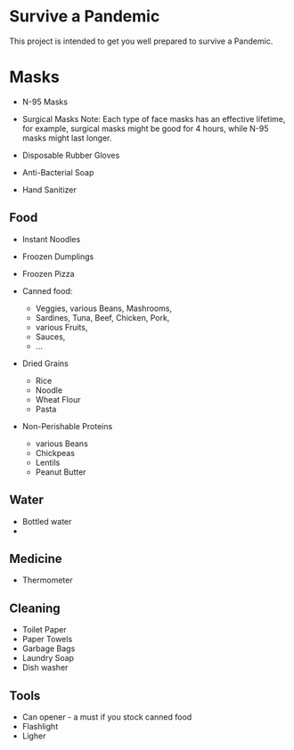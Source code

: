 # Survive a Pandemic
This project is intended to get you well prepared to survive a Pandemic. 

# Masks
- N-95 Masks
- Surgical Masks
Note: Each type of face masks has an effective lifetime, for example, surgical masks might be good for 4 hours, while N-95 masks might last longer.

- Disposable Rubber Gloves
- Anti-Bacterial Soap
- Hand Sanitizer

## Food
- Instant Noodles
- Froozen Dumplings
- Froozen Pizza
- Canned food: 
  - Veggies, various Beans, Mashrooms, 
  - Sardines, Tuna, Beef, Chicken, Pork, 
  - various Fruits, 
  - Sauces, 
  - ...
- Dried Grains
  - Rice
  - Noodle
  - Wheat Flour
  - Pasta

- Non-Perishable Proteins
  - various Beans
  - Chickpeas
  - Lentils
  - Peanut Butter

## Water
- Bottled water
- 

## Medicine
- Thermometer

## Cleaning
- Toilet Paper
- Paper Towels
- Garbage Bags
- Laundry Soap
- Dish washer


## Tools
- Can opener - a must if you stock canned food
- Flashlight
- Ligher
